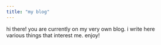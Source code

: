 ```yaml
---
title: "my blog"
---
```

<p style="max-width: 428px;">hi there! you are currently on my very own blog. i write here various things that interest me. enjoy!</p>